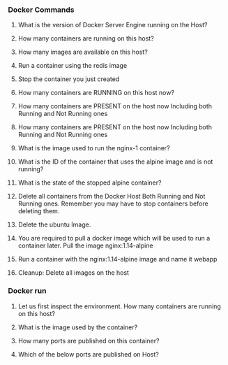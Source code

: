 ###  Docker Commands

1. What is the version of Docker Server Engine running on the Host?

2. How many containers are running on this host?

3. How many images are available on this host?

4. Run a container using the redis image

5. Stop the container you just created

6. How many containers are RUNNING on this host now?

7. How many containers are PRESENT on the host now Including both Running and Not Running ones

8. How many containers are PRESENT on the host now Including both Running and Not Running ones

9. What is the image used to run the nginx-1 container?

10. What is the ID of the container that uses the alpine image and is not running?

11. What is the state of the stopped alpine container?

12. Delete all containers from the Docker Host Both Running and Not Running ones. Remember you may have to stop containers before deleting them.

13. Delete the ubuntu Image.

14. You are required to pull a docker image which will be used to run a container later. Pull the image nginx:1.14-alpine

15. Run a container with the nginx:1.14-alpine image and name it webapp

16. Cleanup: Delete all images on the host


### Docker run 

1. Let us first inspect the environment. How many containers are running on this host?

2. What is the image used by the container?

3. How many ports are published on this container?

4. Which of the below ports are published on Host?




































































































































